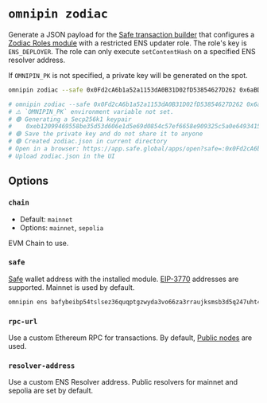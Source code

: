 # `omnipin zodiac`

Generate a JSON payload for the [Safe transaction builder](https://help.safe.global/en/articles/234052-transaction-builder) that configures a [Zodiac Roles module](https://roles.gnosisguild.org) with a restricted ENS updater role. The role's key is `ENS_DEPLOYER`. The role can only execute `setContentHash` on a specified ENS resolver address.

If `OMNIPIN_PK` is not specified, a private key will be generated on the spot.

```sh
omnipin zodiac --safe 0x0Fd2cA6b1a52a1153dA0B31D02fD53854627D262 0x6aBD167a6a29Fd9aDcf4365Ed46C71c913B7c1B1

# omnipin zodiac --safe 0x0Fd2cA6b1a52a1153dA0B31D02fD53854627D262 0x6aBD167a6a29Fd9aDcf4365Ed46C71c913B7c1B1 --verbose
# ⚠️ `OMNIPIN_PK` environment variable not set.
# 🟢 Generating a Secp256k1 keypair
#    0xeb12099469558be35d53d606e1d5e69d0854c57ef6658e909325c5a0e6493415
# 🟢 Save the private key and do not share it to anyone
# 🟢 Created zodiac.json in current directory
# Open in a browser: https://app.safe.global/apps/open?safe=:0x0Fd2cA6b1a52a1153dA0B31D02fD53854627D262&appUrl=https%3A%2F%2Fapps-portal.safe.global%2Ftx-builder
# Upload zodiac.json in the UI
```

## Options

### `chain`

* Default: `mainnet`
* Options: `mainnet`, `sepolia`

EVM Chain to use.

### `safe`

[Safe](https://safe.global) wallet address with the installed module. [EIP-3770](https://eips.ethereum.org/EIPS/eip-3770) addresses are supported. Mainnet is used by default.

```sh
omnipin ens bafybeibp54tslsez36quqptgzwyda3vo66za3rraujksmsb3d5q247uht4 v1rtl.eth --safe 0x1234567890000000000000000000000000000000
```

### `rpc-url`

Use a custom Ethereum RPC for transactions. By default, [Public nodes](https://ethereum-rpc.publicnode.com) are used.

### `resolver-address`

Use a custom ENS Resolver address. Public resolvers for mainnet and sepolia are set by default.
